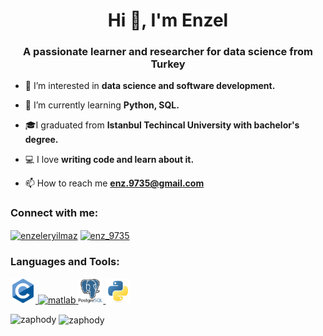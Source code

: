 <h1 align="center">Hi 👋, I'm Enzel</h1>
<h3 align="center">A passionate learner and researcher for data science from Turkey</h3>

- 🔭 I’m interested in **data science and software development.**

- 🌱 I’m currently learning **Python, SQL.**

- 🎓I graduated from **Istanbul Techincal University with bachelor's degree.**

- 💻 I love **writing code and learn about it.**

- 📫 How to reach me **enz.9735@gmail.com**

<h3 align="left">Connect with me:</h3>
<p align="left">
<a href="https://linkedin.com/in/enzeleryilmaz" target="blank"><img align="center" src="https://raw.githubusercontent.com/rahuldkjain/github-profile-readme-generator/master/src/images/icons/Social/linked-in-alt.svg" alt="enzeleryilmaz" height="30" width="40" /></a>
<a href="https://www.hackerrank.com/enz_9735" target="blank"><img align="center" src="https://raw.githubusercontent.com/rahuldkjain/github-profile-readme-generator/master/src/images/icons/Social/hackerrank.svg" alt="enz_9735" height="30" width="40" /></a>
</p>

<h3 align="left">Languages and Tools:</h3>
<p align="left"> <a href="https://www.cprogramming.com/" target="_blank" rel="noreferrer"> <img src="https://raw.githubusercontent.com/devicons/devicon/master/icons/c/c-original.svg" alt="c" width="40" height="40"/> </a> <a href="https://www.mathworks.com/" target="_blank" rel="noreferrer"> <img src="https://upload.wikimedia.org/wikipedia/commons/2/21/Matlab_Logo.png" alt="matlab" width="40" height="40"/> </a> <a href="https://www.postgresql.org" target="_blank" rel="noreferrer"> <img src="https://raw.githubusercontent.com/devicons/devicon/master/icons/postgresql/postgresql-original-wordmark.svg" alt="postgresql" width="40" height="40"/> </a> <a href="https://www.python.org" target="_blank" rel="noreferrer"> <img src="https://raw.githubusercontent.com/devicons/devicon/master/icons/python/python-original.svg" alt="python" width="40" height="40"/> </a> </p>

<p><img align="left" src="https://github-readme-stats.vercel.app/api/top-langs?username=zaphody&show_icons=true&locale=en&layout=compact" alt="zaphody" /></p>



<p>&nbsp;<img align="center" src="https://github-readme-stats.vercel.app/api?username=zaphody&show_icons=true&locale=en" alt="zaphody" /></p>

